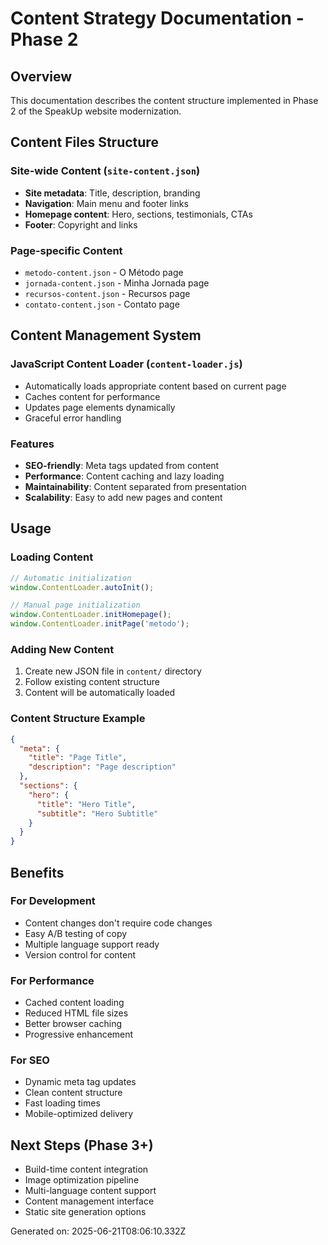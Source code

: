 # Content Strategy Documentation - Phase 2

## Overview
This documentation describes the content structure implemented in Phase 2 of the SpeakUp website modernization.

## Content Files Structure

### Site-wide Content (`site-content.json`)
- **Site metadata**: Title, description, branding
- **Navigation**: Main menu and footer links
- **Homepage content**: Hero, sections, testimonials, CTAs
- **Footer**: Copyright and links

### Page-specific Content
- `metodo-content.json` - O Método page
- `jornada-content.json` - Minha Jornada page  
- `recursos-content.json` - Recursos page
- `contato-content.json` - Contato page

## Content Management System

### JavaScript Content Loader (`content-loader.js`)
- Automatically loads appropriate content based on current page
- Caches content for performance
- Updates page elements dynamically
- Graceful error handling

### Features
- **SEO-friendly**: Meta tags updated from content
- **Performance**: Content caching and lazy loading
- **Maintainability**: Content separated from presentation
- **Scalability**: Easy to add new pages and content

## Usage

### Loading Content
```javascript
// Automatic initialization
window.ContentLoader.autoInit();

// Manual page initialization
window.ContentLoader.initHomepage();
window.ContentLoader.initPage('metodo');
```

### Adding New Content
1. Create new JSON file in `content/` directory
2. Follow existing content structure
3. Content will be automatically loaded

### Content Structure Example
```json
{
  "meta": {
    "title": "Page Title",
    "description": "Page description"
  },
  "sections": {
    "hero": {
      "title": "Hero Title",
      "subtitle": "Hero Subtitle"
    }
  }
}
```

## Benefits

### For Development
- Content changes don't require code changes
- Easy A/B testing of copy
- Multiple language support ready
- Version control for content

### For Performance
- Cached content loading
- Reduced HTML file sizes
- Better browser caching
- Progressive enhancement

### For SEO
- Dynamic meta tag updates
- Clean content structure
- Fast loading times
- Mobile-optimized delivery

## Next Steps (Phase 3+)
- Build-time content integration
- Image optimization pipeline
- Multi-language content support
- Content management interface
- Static site generation options

Generated on: 2025-06-21T08:06:10.332Z
